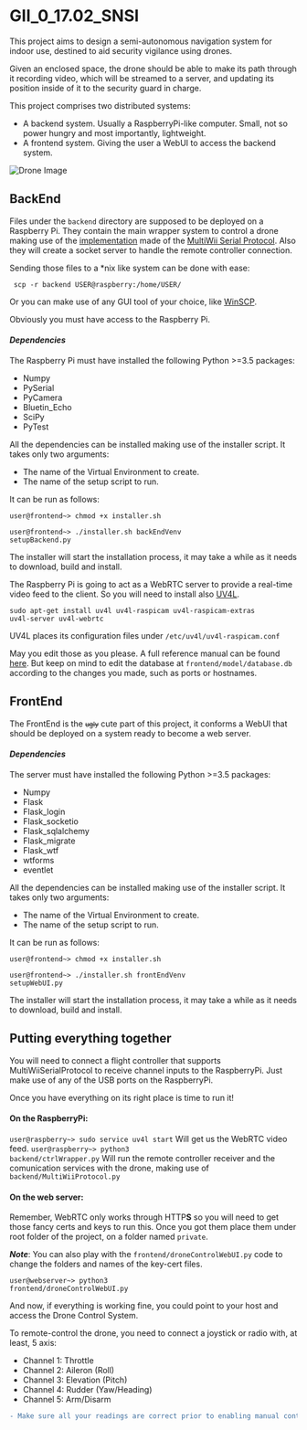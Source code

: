 # GII_0_17.02_SNSI


This project aims to design a semi-autonomous navigation system for indoor use,
destined to aid security vigilance using drones. 

Given an enclosed space, the drone should be able to make its path through it recording video,
which will be streamed to a server, and updating its position inside of it to the security guard in charge. 

This project comprises two distributed systems:
- A backend system. Usually a RaspberryPi-like computer. Small, not so power hungry and most importantly, lightweight.
- A frontend system. Giving the user a  WebUI to access the backend system.

![Drone Image](https://github.com/mbm0089/GII_0_17.02_SNSI/blob/8a8b8ca259c6fafe8ef931677db3ec7cc57fd189/docs/img/Logo.png "I know... it's beautiful. It's the stallion of the pictures")

## BackEnd



Files under the <code>backend</code> directory are supposed to be deployed on a Raspberry Pi. 
They contain the main wrapper system to control a drone making use of the [implementation](https://github.com/mbm0089/GII_0_17.02_SNSI/blob/5e03572352750919cc015e59bdead2220eca5f19/backend/MultiWiiProtocol.py) made of the [MultiWii Serial Protocol](http://www.multiwii.com/wiki/index.php?title=Multiwii_Serial_Protocol). Also they will create a socket server to handle the remote controller connection. 

Sending those files to a \*nix like system can be done with ease:

<code> scp -r backend USER@raspberry:/home/USER/ </code>

Or you can make use of any GUI tool of your choice, like [WinSCP](https://winscp.net/eng/download.php).

Obviously you must have access to the Raspberry Pi.

#### *Dependencies*
The Raspberry Pi must have installed the following Python >=3.5 packages: 
- Numpy
- PySerial
- PyCamera
- Bluetin_Echo
- SciPy
- PyTest

All the dependencies can be installed making use of the installer script. It takes only two arguments:
- The name of the Virtual Environment to create.
- The name of the setup script to run.

It can be run as follows: 

<code>user@frontend~> chmod +x installer.sh</code>

<code>user@frontend~> ./installer.sh backEndVenv setupBackend.py</code>

The installer will start the installation process, it may take a while as it needs to download, build and install.

The Raspberry Pi is going to act as a WebRTC server to provide a real-time video feed to the client. So you will need to install also [UV4L](https://www.linux-projects.org/uv4l/). 

<code>sudo apt-get install uv4l uv4l-raspicam uv4l-raspicam-extras uv4l-server uv4l-webrtc </code>

UV4L places its configuration files under <code>/etc/uv4l/uv4l-raspicam.conf</code>

May you edit those as you please. A full reference manual can be found [here](https://www.linux-projects.org/documentation/uv4l-server/). But keep on mind to edit the database at <code>frontend/model/database.db</code> according to the changes you made, such as ports or hostnames.



## FrontEnd

The FrontEnd is the <small>~~ugly~~</small> cute part of this project, it conforms a WebUI that should be deployed on a system ready to become a web server.

#### *Dependencies*

The server must have installed the following Python >=3.5 packages:
- Numpy
- Flask
- Flask_login
- Flask_socketio
- Flask_sqlalchemy
- Flask_migrate
- Flask_wtf
- wtforms
- eventlet

All the dependencies can be installed making use of the installer script. It takes only two arguments:
- The name of the Virtual Environment to create.
- The name of the setup script to run.

It can be run as follows: 

<code>user@frontend~> chmod +x installer.sh</code>

<code>user@frontend~> ./installer.sh frontEndVenv setupWebUI.py</code>

The installer will start the installation process, it may take a while as it needs to download, build and install.

## Putting everything together

You will need to connect a flight controller that supports MultiWiiSerialProtocol to receive channel inputs to the RaspberryPi. Just make use of any of the USB ports on the RaspberryPi.

Once you have everything on its right place is time to run it!

#### On the RaspberryPi: 

<code>user@raspberry~> sudo service uv4l start</code> Will get us the WebRTC video feed.
<code>user@raspberry~> python3 backend/ctrlWrapper.py</code> Will run the remote controller receiver and the comunication services with the drone, making use of <code>backend/MultiWiiProtocol.py</code>

#### On the web server:
Remember, WebRTC only works through HTTP**S** so you will need to get those fancy certs and keys to run this. Once you got them place them under root folder of the project, on a folder named <code>private</code>. 

***Note***: You can also play with the <code>frontend/droneControlWebUI.py</code> code to change the folders and names of the key-cert files.

<code>user@webserver~> python3 frontend/droneControlWebUI.py</code>

And now, if everything is working fine, you could point to your host and access the Drone Control System. 

To remote-control the drone, you need to connect a joystick or radio with, at least, 5 axis:
- Channel 1: Throttle
- Channel 2: Aileron (Roll)
- Channel 3: Elevation (Pitch)
- Channel 4: Rudder (Yaw/Heading)
- Channel 5: Arm/Disarm

```diff
- Make sure all your readings are correct prior to enabling manual control
```
